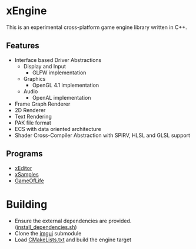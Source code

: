 # xEngine
This is an experimental cross-platform game engine library written in C++.

## Features
- Interface based Driver Abstractions
  - Display and Input
    - GLFW implementation
  - Graphics
    - OpenGL 4.1 implementation
  - Audio
    - OpenAL implementation
- Frame Graph Renderer
- 2D Renderer
- Text Rendering
- PAK file format
- ECS with data oriented architecture
- Shader Cross-Compiler Abstraction with SPIRV, HLSL and GLSL support


## Programs
- [xEditor](https://github.com/vetux/xeditor)
- [xSamples](https://github.com/vetux/xsamples)
- [GameOfLife](https://github.com/vetux/gameoflife)

# Building
- Ensure the external dependencies are provided. ([install_dependencies.sh](install_dependencies.sh]))
- Clone the [imgui](submodules/imgui) submodule
- Load [CMakeLists.txt](CMakeLists.txt) and build the engine target